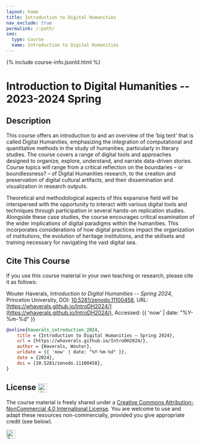 ```yaml
---
layout: home
title: Introduction to Digital Humanities
nav_exclude: true
permalink: /:path/
seo:
  type: Course
  name: Introduction to Digital Humanities
---
```


{% include course-info.jsonld.html %}

# Introduction to Digital Humanities -- 2023-2024 Spring

## Description

This course offers an introduction to and an overview of the ‘big tent’ that is called Digital Humanities, emphasizing the integration of computational and quantitative methods in the study of humanities, particularly in literary studies. The course covers a range of digital tools and approaches designed to organize, explore, understand, and narrate data-driven stories. Course topics will range from a critical reflection on the boundaries – or boundlessness? – of Digital Humanities research, to the creation and preservation of digital cultural artifacts, and their dissemination and visualization in research outputs. 

Theoretical and methodological aspects of this expansive field will be interspersed with the opportunity to interact with various digital tools and techniques through participation in several hands-on replication studies. Alongside these case studies, the course encourages critical examination of the wider implications of digital paradigms within the humanities. This incorporates considerations of how digital practices impact the organization of institutions, the evolution of heritage institutions, and the skillsets and training necessary for navigating the vast digital sea.

## Cite This Course

If you use this course material in your own teaching or research, please cite it as follows:

Wouter Haverals, _Introduction to Digital Humanities -- Spring 2024_, Princeton University, DOI: [10.5281/zenodo.11100458](https://doi.org/10.5281/zenodo.11100458), URL: [https://whaverals.github.io/IntroDH2024/](https://whaverals.github.io/IntroDH2024/), Accessed: {{ 'now' | date: "%Y-%m-%d" }}

```bibtex
@online{haverals_introduction_2024,
	title = {Introduction to Digital Humanities – Spring 2024},
	url = {https://whaverals.github.io/IntroDH2024/},
	author = {Haverals, Wouter},
	urldate = {{ 'now' | date: "%Y-%m-%d" }},
	date = {2024},
	doi = {10.5281/zenodo.11100458},
}
```

## License <img src="assets/ccheart_red.svg" alt="Creative Commons License Heart" style="height: 24px; vertical-align: middle;"/> 

The course material is freely shared under a [Creative Commons Attribution-NonCommercial 4.0 International License](https://creativecommons.org/licenses/by-nc/4.0/). You are welcome to use and adapt these resources non-commercially, provided you give appropriate credit (see below).

<img src="assets/by-nc.eu.svg" alt="Creative Commons License Logo" style="height: 24px; vertical-align: middle;"/>